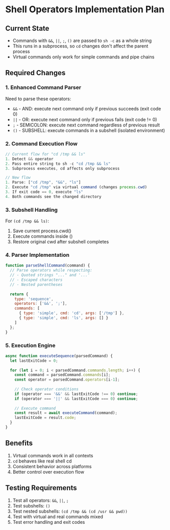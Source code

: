 # Shell Operators Implementation Plan

## Current State
- Commands with `&&`, `||`, `;`, `()` are passed to `sh -c` as a whole string
- This runs in a subprocess, so `cd` changes don't affect the parent process
- Virtual commands only work for simple commands and pipe chains

## Required Changes

### 1. Enhanced Command Parser
Need to parse these operators:
- `&&` - AND: execute next command only if previous succeeds (exit code 0)
- `||` - OR: execute next command only if previous fails (exit code != 0)
- `;` - SEMICOLON: execute next command regardless of previous result
- `()` - SUBSHELL: execute commands in a subshell (isolated environment)

### 2. Command Execution Flow
```javascript
// Current flow for "cd /tmp && ls"
1. Detect && operator
2. Pass entire string to sh -c "cd /tmp && ls"
3. Subprocess executes, cd affects only subprocess

// New flow
1. Parse: ["cd /tmp", "&&", "ls"]
2. Execute "cd /tmp" via virtual command (changes process.cwd)
3. If exit code == 0, execute "ls" 
4. Both commands see the changed directory
```

### 3. Subshell Handling
For `(cd /tmp && ls)`:
1. Save current process.cwd()
2. Execute commands inside ()
3. Restore original cwd after subshell completes

### 4. Parser Implementation
```javascript
function parseShellCommand(command) {
  // Parse operators while respecting:
  // - Quoted strings "..." and '...'
  // - Escaped characters
  // - Nested parentheses
  
  return {
    type: 'sequence',
    operators: ['&&', ';'],
    commands: [
      { type: 'simple', cmd: 'cd', args: ['/tmp'] },
      { type: 'simple', cmd: 'ls', args: [] }
    ]
  };
}
```

### 5. Execution Engine
```javascript
async function executeSequence(parsedCommand) {
  let lastExitCode = 0;
  
  for (let i = 0; i < parsedCommand.commands.length; i++) {
    const command = parsedCommand.commands[i];
    const operator = parsedCommand.operators[i-1];
    
    // Check operator conditions
    if (operator === '&&' && lastExitCode !== 0) continue;
    if (operator === '||' && lastExitCode === 0) continue;
    
    // Execute command
    const result = await executeCommand(command);
    lastExitCode = result.code;
  }
}
```

## Benefits
1. Virtual commands work in all contexts
2. `cd` behaves like real shell cd
3. Consistent behavior across platforms
4. Better control over execution flow

## Testing Requirements
1. Test all operators: `&&`, `||`, `;`
2. Test subshells: `()` 
3. Test nested subshells: `(cd /tmp && (cd /usr && pwd))`
4. Test with virtual and real commands mixed
5. Test error handling and exit codes